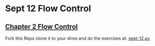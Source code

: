 # Sept 12 Flow Control

## [Chapter 2 Flow Control](https://automatetheboringstuff.com/chapter2/)

Fork this Repo clone it to your drive and do the exercises at:
[sept-12.py](https://github.com/Campbell-law/sept-05-Intro-to-Python/blob/master/sept-12.py)